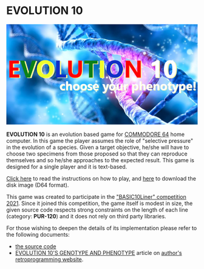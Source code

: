 # EVOLUTION 10

![copertina](copertina_evolution10.jpg)

**EVOLUTION 10** is an evolution based game for [COMMODORE 64](https://it.wikipedia.org/wiki/Commodore_64) home computer. In this game the player assumes the role of "selective pressure" in the evolution of a species. Given a target objective, he/she will have to choose two specimens from those proposed so that they can reproduce themselves and so he/she approaches to the expected result. This game is designed for a single player and it is text-based.

[Click here](/docs/instructions.md) to read the instructions on how to play, and [here](/releases/download/1.0/evolution10.d64) to download the disk image (D64 format).

This game was created to participate in the ["BASIC10Liner" competition 2021](https://gkanold.wixsite.com/homeputerium/rules2021). Since it joined this competition, the game itself is modest in size, the given source code respects strong constraints on the length of each line (category: **PUR-120**) and it does not rely on third party libraries.

For those wishing to deepen the details of its implementation please refer to the following documents:
 *  [the source code](/docs/source.md)
 *  [EVOLUTION 10'S GENOTYPE AND PHENOTYPE](https://retroprogramming.iwashere.eu/evolution10:genotype) article on [author's retroprogramming website](https://retroprogramming.iwashere.eu).